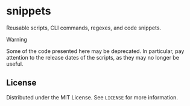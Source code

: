 # snippets
Reusable scripts, CLI commands, regexes, and code snippets.

> [!WARNING]
> Some of the code presented here may be deprecated. In particular, pay attention to the release dates of the scripts, as they may no longer be useful.

## License
Distributed under the MIT License. See `LICENSE` for more information.
